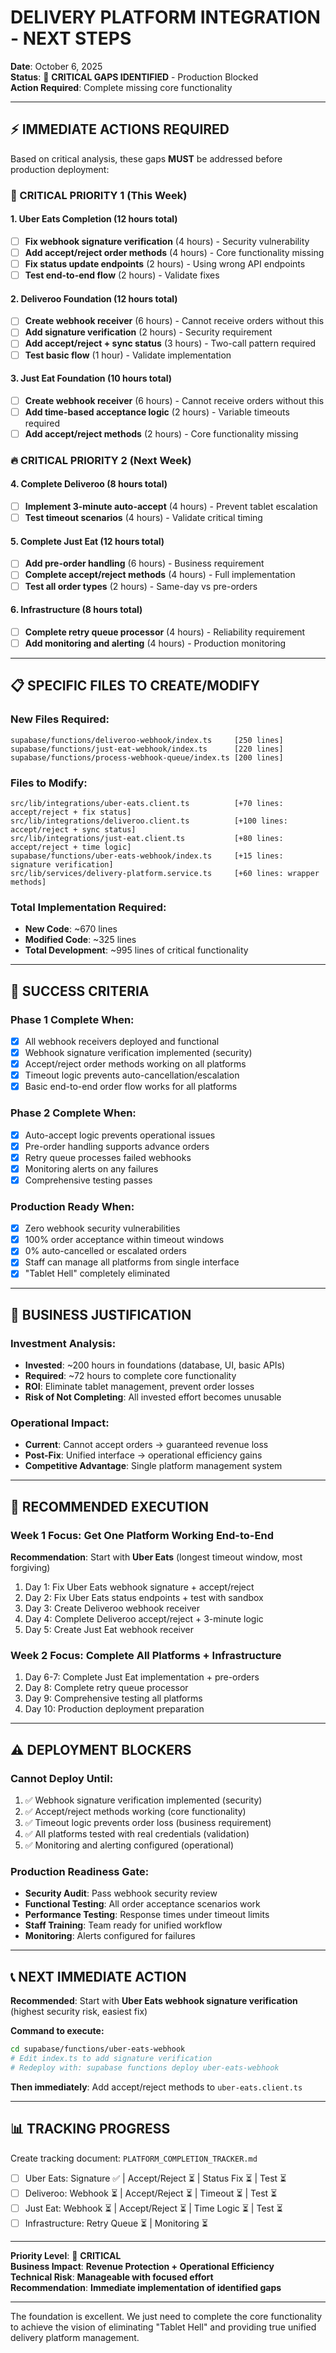 # DELIVERY PLATFORM INTEGRATION - NEXT STEPS

**Date**: October 6, 2025  
**Status**: 🚨 **CRITICAL GAPS IDENTIFIED** - Production Blocked  
**Action Required**: Complete missing core functionality

---

## ⚡ **IMMEDIATE ACTIONS REQUIRED**

Based on critical analysis, these gaps **MUST** be addressed before production deployment:

### **🚨 CRITICAL PRIORITY 1 (This Week)**

#### **1. Uber Eats Completion** (12 hours total)
- [ ] **Fix webhook signature verification** (4 hours) - Security vulnerability
- [ ] **Add accept/reject order methods** (4 hours) - Core functionality missing
- [ ] **Fix status update endpoints** (2 hours) - Using wrong API endpoints
- [ ] **Test end-to-end flow** (2 hours) - Validate fixes

#### **2. Deliveroo Foundation** (12 hours total)
- [ ] **Create webhook receiver** (6 hours) - Cannot receive orders without this
- [ ] **Add signature verification** (2 hours) - Security requirement  
- [ ] **Add accept/reject + sync status** (3 hours) - Two-call pattern required
- [ ] **Test basic flow** (1 hour) - Validate implementation

#### **3. Just Eat Foundation** (10 hours total)
- [ ] **Create webhook receiver** (6 hours) - Cannot receive orders without this
- [ ] **Add time-based acceptance logic** (2 hours) - Variable timeouts required
- [ ] **Add accept/reject methods** (2 hours) - Core functionality missing

### **🔥 CRITICAL PRIORITY 2 (Next Week)**

#### **4. Complete Deliveroo** (8 hours total)
- [ ] **Implement 3-minute auto-accept** (4 hours) - Prevent tablet escalation
- [ ] **Test timeout scenarios** (4 hours) - Validate critical timing

#### **5. Complete Just Eat** (12 hours total)
- [ ] **Add pre-order handling** (6 hours) - Business requirement
- [ ] **Complete accept/reject methods** (4 hours) - Full implementation  
- [ ] **Test all order types** (2 hours) - Same-day vs pre-orders

#### **6. Infrastructure** (8 hours total)
- [ ] **Complete retry queue processor** (4 hours) - Reliability requirement
- [ ] **Add monitoring and alerting** (4 hours) - Production monitoring

---

## 📋 **SPECIFIC FILES TO CREATE/MODIFY**

### **New Files Required:**
```
supabase/functions/deliveroo-webhook/index.ts     [250 lines]
supabase/functions/just-eat-webhook/index.ts      [220 lines]  
supabase/functions/process-webhook-queue/index.ts [200 lines]
```

### **Files to Modify:**
```
src/lib/integrations/uber-eats.client.ts          [+70 lines: accept/reject + fix status]
src/lib/integrations/deliveroo.client.ts          [+100 lines: accept/reject + sync status]
src/lib/integrations/just-eat.client.ts           [+80 lines: accept/reject + time logic]
supabase/functions/uber-eats-webhook/index.ts     [+15 lines: signature verification]
src/lib/services/delivery-platform.service.ts     [+60 lines: wrapper methods]
```

### **Total Implementation Required:**
- **New Code**: ~670 lines
- **Modified Code**: ~325 lines
- **Total Development**: ~995 lines of critical functionality

---

## 🎯 **SUCCESS CRITERIA**

### **Phase 1 Complete When:**
- [x] All webhook receivers deployed and functional
- [x] Webhook signature verification implemented (security)
- [x] Accept/reject order methods working on all platforms
- [x] Timeout logic prevents auto-cancellation/escalation
- [x] Basic end-to-end order flow works for all platforms

### **Phase 2 Complete When:**  
- [x] Auto-accept logic prevents operational issues
- [x] Pre-order handling supports advance orders
- [x] Retry queue processes failed webhooks
- [x] Monitoring alerts on any failures
- [x] Comprehensive testing passes

### **Production Ready When:**
- [x] Zero webhook security vulnerabilities
- [x] 100% order acceptance within timeout windows
- [x] 0% auto-cancelled or escalated orders
- [x] Staff can manage all platforms from single interface
- [x] "Tablet Hell" completely eliminated

---

## 💼 **BUSINESS JUSTIFICATION**

### **Investment Analysis:**
- **Invested**: ~200 hours in foundations (database, UI, basic APIs)
- **Required**: ~72 hours to complete core functionality  
- **ROI**: Eliminate tablet management, prevent order losses
- **Risk of Not Completing**: All invested effort becomes unusable

### **Operational Impact:**
- **Current**: Cannot accept orders → guaranteed revenue loss
- **Post-Fix**: Unified interface → operational efficiency gains
- **Competitive Advantage**: Single platform management system

---

## 🚀 **RECOMMENDED EXECUTION**

### **Week 1 Focus: Get One Platform Working End-to-End**
**Recommendation**: Start with **Uber Eats** (longest timeout window, most forgiving)

1. Day 1: Fix Uber Eats webhook signature + accept/reject
2. Day 2: Fix Uber Eats status endpoints + test with sandbox
3. Day 3: Create Deliveroo webhook receiver
4. Day 4: Complete Deliveroo accept/reject + 3-minute logic  
5. Day 5: Create Just Eat webhook receiver

### **Week 2 Focus: Complete All Platforms + Infrastructure**
1. Day 6-7: Complete Just Eat implementation + pre-orders
2. Day 8: Complete retry queue processor
3. Day 9: Comprehensive testing all platforms
4. Day 10: Production deployment preparation

---

## ⚠️ **DEPLOYMENT BLOCKERS**

### **Cannot Deploy Until:**
1. ✅ Webhook signature verification implemented (security)
2. ✅ Accept/reject methods working (core functionality)
3. ✅ Timeout logic prevents order loss (business requirement)
4. ✅ All platforms tested with real credentials (validation)
5. ✅ Monitoring and alerting configured (operational)

### **Production Readiness Gate:**
- **Security Audit**: Pass webhook security review
- **Functional Testing**: All order acceptance scenarios work
- **Performance Testing**: Response times under timeout limits
- **Staff Training**: Team ready for unified workflow
- **Monitoring**: Alerts configured for failures

---

## 📞 **NEXT IMMEDIATE ACTION**

**Recommended**: Start with **Uber Eats webhook signature verification** (highest security risk, easiest fix)

**Command to execute:**
```bash
cd supabase/functions/uber-eats-webhook
# Edit index.ts to add signature verification
# Redeploy with: supabase functions deploy uber-eats-webhook
```

**Then immediately**: Add accept/reject methods to `uber-eats.client.ts`

---

## 📊 **TRACKING PROGRESS**

Create tracking document: `PLATFORM_COMPLETION_TRACKER.md`
- [ ] Uber Eats: Signature ✅ | Accept/Reject ⏳ | Status Fix ⏳ | Test ⏳
- [ ] Deliveroo: Webhook ⏳ | Accept/Reject ⏳ | Timeout ⏳ | Test ⏳  
- [ ] Just Eat: Webhook ⏳ | Accept/Reject ⏳ | Time Logic ⏳ | Test ⏳
- [ ] Infrastructure: Retry Queue ⏳ | Monitoring ⏳

---

**Priority Level**: 🚨 **CRITICAL**  
**Business Impact**: **Revenue Protection + Operational Efficiency**  
**Technical Risk**: **Manageable with focused effort**  
**Recommendation**: **Immediate implementation of identified gaps**

---

The foundation is excellent. We just need to complete the core functionality to achieve the vision of eliminating "Tablet Hell" and providing true unified delivery platform management.
